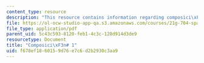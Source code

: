 ```yaml
---
content_type: resource
description: "This resource contains information regarding composici\xF3n# 1."
file: https://ol-ocw-studio-app-qa.s3.amazonaws.com/courses/21g-704-spanish-iv-spring-2005/f678ef1860159d76e7c6d2b2930c3aa9_MIT21G_704S05_composition1.pdf
file_type: application/pdf
parent_uid: 5c43c593-8120-feb1-4c3c-128d914d3de9
resourcetype: Document
title: "Composici\xF3n# 1"
uid: f678ef18-6015-9d76-e7c6-d2b2930c3aa9
---
```

